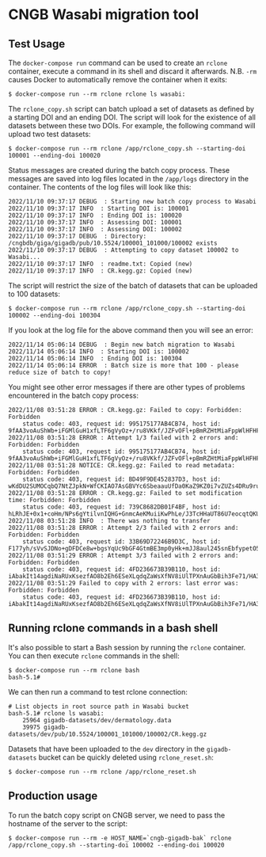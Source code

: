 # CNGB Wasabi migration tool

## Test Usage

The `docker-compose run` command can be used to create an `rclone` container, 
execute a command in its shell and discard it afterwards. N.B. `-rm` causes 
Docker to automatically remove the container when it exits:
```
$ docker-compose run --rm rclone rclone ls wasabi:
```

The `rclone_copy.sh` script can batch upload a set of datasets as defined by a 
starting DOI and an ending DOI. The script will look for the existence of all 
datasets between these two DOIs. For example, the following command will upload 
two test datasets:
```
$ docker-compose run --rm rclone /app/rclone_copy.sh --starting-doi 100001 --ending-doi 100020
```

Status messages are created during the batch copy process. These messages are
saved into log files located in the `/app/logs` directory in the container. The
contents of the log files will look like this:
```
2022/11/10 09:37:17 DEBUG  : Starting new batch copy process to Wasabi
2022/11/10 09:37:17 INFO  : Starting DOI is: 100001
2022/11/10 09:37:17 INFO  : Ending DOI is: 100020
2022/11/10 09:37:17 INFO  : Assessing DOI: 100001
2022/11/10 09:37:17 INFO  : Assessing DOI: 100002
2022/11/10 09:37:17 DEBUG  : Directory: /cngbdb/giga/gigadb/pub/10.5524/100001_101000/100002 exists
2022/11/10 09:37:17 DEBUG  : Attempting to copy dataset 100002 to Wasabi...
2022/11/10 09:37:17 INFO  : readme.txt: Copied (new)
2022/11/10 09:37:17 INFO  : CR.kegg.gz: Copied (new)
```

The script will restrict the size of the batch of datasets that can be uploaded
to 100 datasets:
```
$ docker-compose run --rm rclone /app/rclone_copy.sh --starting-doi 100002 --ending-doi 100304
```

If you look at the log file for the above command then you will see an error:
```
2022/11/14 05:06:14 DEBUG  : Begin new batch migration to Wasabi
2022/11/14 05:06:14 INFO  : Starting DOI is: 100002
2022/11/14 05:06:14 INFO  : Ending DOI is: 100304
2022/11/14 05:06:14 ERROR  : Batch size is more that 100 - please reduce size of batch to copy!
```

You might see other error messages if there are other types of problems 
encountered in the batch copy process:
```
2022/11/08 03:51:28 ERROR : CR.kegg.gz: Failed to copy: Forbidden: Forbidden
	status code: 403, request id: 995175177AB4CB74, host id: 9fAA3voAuShWb+iFGMlGuH1xfLTF6gVyOz+/ru8VKkf/JZFvOFl+pBmRZHtMiaFppWlHFHFKA3Au
2022/11/08 03:51:28 ERROR : Attempt 1/3 failed with 2 errors and: Forbidden: Forbidden
	status code: 403, request id: 995175177AB4CB74, host id: 9fAA3voAuShWb+iFGMlGuH1xfLTF6gVyOz+/ru8VKkf/JZFvOFl+pBmRZHtMiaFppWlHFHFKA3Au
2022/11/08 03:51:28 NOTICE: CR.kegg.gz: Failed to read metadata: Forbidden: Forbidden
	status code: 403, request id: BD49F9DE452837D3, host id: wKdDU2SUMOCqbQ7NtZJpkN+WfCKIAO7AsGBVYc6SbeaauUfDa0KaZ9KZ0i7vZUZs4DRu9ruScskQ
2022/11/08 03:51:28 ERROR : CR.kegg.gz: Failed to set modification time: Forbidden: Forbidden
	status code: 403, request id: 739C8682DB01F4BF, host id: hLRhJE+0x1+coHm/NPs6gYtilvnIQHG+GnmcAeKMuiiKwPhLe/J3TcHHaUT86U7eocqtQKU+Zr67
2022/11/08 03:51:28 INFO  : There was nothing to transfer
2022/11/08 03:51:28 ERROR : Attempt 2/3 failed with 2 errors and: Forbidden: Forbidden
	status code: 403, request id: 33B69D72246B9D3C, host id: F177yh/sVvSJDNo+gDFDCe8w+bgsYqUc9bGF4GtmBE3mp0yHk+mJJ8aul245snEbfypetO5yPHIW
2022/11/08 03:51:29 ERROR : Attempt 3/3 failed with 2 errors and: Forbidden: Forbidden
	status code: 403, request id: 4FD236673B39B110, host id: iAbakIt14agdiNaRUxKsezfAO8b2Eh6ESeXLqdqZaWsXfNV8iUlTPXnAuGbBih3Fe71/HA3tgnyU
2022/11/08 03:51:29 Failed to copy with 2 errors: last error was: Forbidden: Forbidden
	status code: 403, request id: 4FD236673B39B110, host id: iAbakIt14agdiNaRUxKsezfAO8b2Eh6ESeXLqdqZaWsXfNV8iUlTPXnAuGbBih3Fe71/HA3tgnyU
```

## Running rclone commands in a bash shell

It's also possible to start a Bash session by running the `rclone` container.
You can then execute `rclone` commands in the shell:
```
$ docker-compose run --rm rclone bash
bash-5.1#
```

We can then run a command to test rclone connection:
```
# List objects in root source path in Wasabi bucket
bash-5.1# rclone ls wasabi:
    25964 gigadb-datasets/dev/dermatology.data
    39975 gigadb-datasets/dev/pub/10.5524/100001_101000/100002/CR.kegg.gz
```

Datasets that have been uploaded to the `dev` directory in the `gigadb-datasets`
bucket can be quickly deleted using `rclone_reset.sh`:
```
$ docker-compose run --rm rclone /app/rclone_reset.sh
```

## Production usage

To run the batch copy script on CNGB server, we need to pass the hostname of
the server to the script:
```
$ docker-compose run --rm -e HOST_NAME=`cngb-gigadb-bak` rclone /app/rclone_copy.sh --starting-doi 100002 --ending-doi 100020
```
